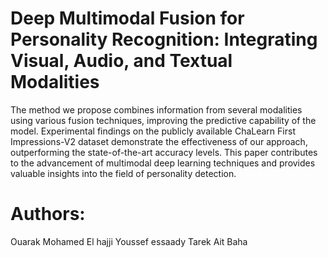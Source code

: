 # Deep Multimodal Fusion for Personality Recognition: Integrating Visual, Audio, and Textual Modalities 
The method we propose combines information from several modalities using various fusion techniques, improving the predictive capability of the model. Experimental findings on the publicly available ChaLearn First Impressions-V2 dataset demonstrate the effectiveness of our approach, outperforming the state-of-the-art accuracy levels. This paper contributes to the advancement of multimodal deep learning techniques and provides valuable insights into the field of personality detection.

# Authors:
Ouarak 
Mohamed El hajji
Youssef essaady
Tarek Ait Baha
